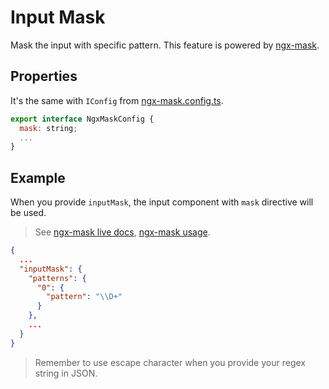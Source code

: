 # Input Mask

Mask the input with specific pattern.
This feature is powered by [ngx-mask](https://www.npmjs.com/package/ngx-mask).

## Properties

[ngx-mask.config.ts]: https://github.com/JsDaddy/ngx-mask/blob/develop/projects/ngx-mask-lib/src/lib/ngx-mask.config.ts

It's the same with `IConfig` from [ngx-mask.config.ts].

```javascript
export interface NgxMaskConfig {
  mask: string;
  ...
}
```

## Example

[ngx-mask live docs]: https://jsdaddy.github.io/ngx-mask
[ngx-mask usage]: https://github.com/JsDaddy/ngx-mask/blob/develop/USAGE.md

When you provide `inputMask`, the input component with `mask` directive will be used.

> See [ngx-mask live docs], [ngx-mask usage].

```json
{
  ...
  "inputMask": {
    "patterns": {
      "0": {
        "pattern": "\\D+"
      }
    },
    ...
  }
}
```

> Remember to use escape character when you provide your regex string in JSON.
